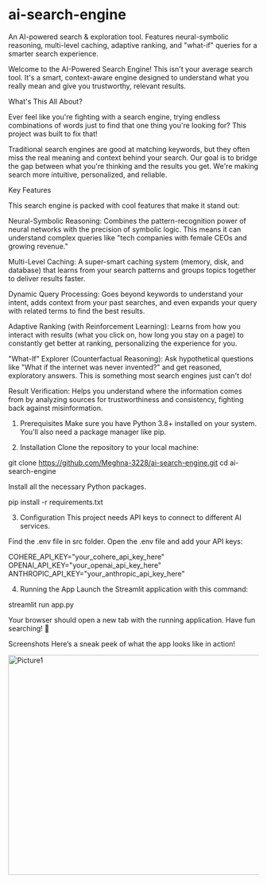 # ai-search-engine
An AI-powered search &amp; exploration tool. Features neural-symbolic reasoning, multi-level caching, adaptive ranking, and "what-if" queries for a smarter search experience.

Welcome to the AI-Powered Search Engine! This isn't your average search tool. It's a smart, context-aware engine designed to understand what you really mean and give you trustworthy, relevant results.

What's This All About?

Ever feel like you're fighting with a search engine, trying endless combinations of words just to find that one thing you're looking for? This project was built to fix that!

Traditional search engines are good at matching keywords, but they often miss the real meaning and context behind your search. Our goal is to bridge the gap between what you're thinking and the results you get. We're making search more intuitive, personalized, and reliable.

Key Features

This search engine is packed with cool features that make it stand out:

Neural-Symbolic Reasoning: Combines the pattern-recognition power of neural networks with the precision of symbolic logic. This means it can understand complex queries like "tech companies with female CEOs and growing revenue."

Multi-Level Caching: A super-smart caching system (memory, disk, and database) that learns from your search patterns and groups topics together to deliver results faster.

Dynamic Query Processing: Goes beyond keywords to understand your intent, adds context from your past searches, and even expands your query with related terms to find the best results.

Adaptive Ranking (with Reinforcement Learning): Learns from how you interact with results (what you click on, how long you stay on a page) to constantly get better at ranking, personalizing the experience for you.

"What-If" Explorer (Counterfactual Reasoning): Ask hypothetical questions like "What if the internet was never invented?" and get reasoned, exploratory answers. This is something most search engines just can't do!

Result Verification: Helps you understand where the information comes from by analyzing sources for trustworthiness and consistency, fighting back against misinformation.

1. Prerequisites
Make sure you have Python 3.8+ installed on your system. You'll also need a package manager like pip.

2. Installation
Clone the repository to your local machine:

git clone https://github.com/Meghna-3228/ai-search-engine.git
cd ai-search-engine

Install all the necessary Python packages.

pip install -r requirements.txt

3. Configuration
This project needs API keys to connect to different AI services.

Find the .env file in src folder. Open the .env file and add your API keys:

COHERE_API_KEY="your_cohere_api_key_here"
OPENAI_API_KEY="your_openai_api_key_here"
ANTHROPIC_API_KEY="your_anthropic_api_key_here"

4. Running the App
Launch the Streamlit application with this command:

streamlit run app.py

Your browser should open a new tab with the running application. Have fun searching! 🎉

Screenshots
Here’s a sneak peek of what the app looks like in action!

<img width="979" height="442" alt="Picture1" src="https://github.com/user-attachments/assets/5c014ad3-ce88-4074-a087-c7344c66346c" />
